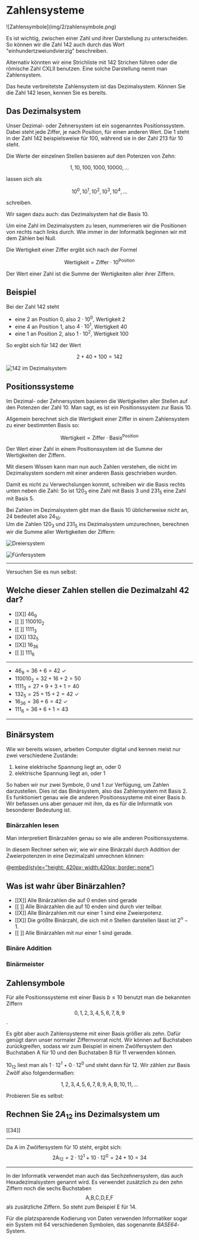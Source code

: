 <!--
author:   Tilman Schieber
email:    tilman.schieber@tu-berlin.de
version:  1.0.1
date:     2024
language: de
narrator: Deutsch Female
logo:     img/1/aussagenlogik.png
icon:     img/TU_Logo_kurz.svg
comment:  Positionssysteme, Binär-, Oktal- und Hexadezimalsystem 
link:     styles/main.css
import:   ./macros.md
-->

# Zahlensysteme

<div class="flex-container">
<div class="flex-child">
![Zahlensymbole](img/2/zahlensymbole.png)

</div>
<div class="flex-child-2">

Es ist wichtig, zwischen einer Zahl und ihrer Darstellung zu unterscheiden.
So können wir die Zahl 142 auch durch das Wort "einhundertzweiundvierzig" beschreiben. 

Alternativ könnten wir eine Strichliste mit 142 Strichen führen oder die römische Zahl ⅭⅩⅬⅠⅠ benutzen.
Eine solche Darstellung nennt man Zahlensystem.

Das heute verbreitetste Zahlensystem ist das Dezimalsystem. Können Sie die Zahl 142 lesen, kennen Sie es bereits.

</div>
</div>


## Das Dezimalsystem

Unser Dezimal- oder Zehnersystem ist ein sogenanntes Positionssystem. Dabei steht jede Ziffer, je nach Position, für einen anderen Wert. 
Die $1$ steht in der Zahl $142$ beispielsweise für $100$, während sie in der Zahl $213$ für $10$ steht.

Die Werte der einzelnen Stellen basieren auf den Potenzen von Zehn: 

$$
1,10,100,1000,10000, \ldots
$$ 

lassen sich als 

$$
10^0,10^1,10^2,10^3,10^4,\ldots
$$
 
schreiben.

Wir sagen dazu auch: das Dezimalsystem hat die Basis $10$.

Um eine Zahl im Dezimalsystem zu lesen, nummerieren wir die Positionen von rechts nach links durch. Wie immer in der Informatik beginnen wir mit dem Zählen bei Null.

Die Wertigkeit einer Ziffer ergibt sich nach der Formel 

$$
\text{Wertigkeit}=\text{Ziffer} \cdot 10^\text{Position}
$$

Der Wert einer Zahl ist die Summe der Wertigkeiten aller ihrer Ziffern.

<div class="flex-container">


<div class="flex-child alert example" style="min-width:500px">

Beispiel
--------

Bei der Zahl 142 steht

* eine $2$ an Position $0$, also $2\cdot10^0$, Wertigkeit $2$
* eine $4$ an Position $1$, also $4\cdot10^1$, Wertigkeit $40$
* eine $1$ an Position $2$, also $1\cdot10^2$, Wertigkeit $100$

So ergibt sich für 142 der Wert

$$
 2 + 40 + 100 = 142 
$$

</div>

<div class="flex-child" style="min-width:300px">

![142 im Dezimalsystem](img/2/dezimalsystem.png)

</div>


</div>

## Positionssysteme 

Im Dezimal- oder Zehnersystem basieren die Wertigkeiten aller Stellen auf den Potenzen der Zahl 10. Man sagt, es ist ein Positionssystem zur Basis 10.

Allgemein berechnet sich die Wertigkeit einer Ziffer in einem Zahlensystem zu einer bestimmten Basis so:

$$
\text{Wertigkeit}=\text{Ziffer} \cdot \text{Basis}^\text{Position}
$$

Der Wert einer Zahl in einem Positionssystem ist die Summe der Wertigkeiten der Ziffern.

Mit diesem Wissen kann man nun auch Zahlen verstehen, die nicht im Dezimalsystem sondern mit einer anderen Basis geschrieben wurden.  

Damit es nicht zu Verwechslungen kommt, schreiben wir die Basis rechts unten neben die Zahl: So ist $120_3$ eine Zahl mit Basis 3 und $231_5$ eine Zahl mit Basis 5.  

Bei Zahlen im Dezimalsystem gibt man die Basis 10 üblicherweise nicht an, $24$ bedeutet also $24_{10}$.  
Um die Zahlen $120_3$ und $231_5$ ins Dezimalsystem umzurechnen, berechnen wir die Summe aller Wertigkeiten der Ziffern:


<div class="flex-container">

<div class="flex-child mx-3" style="min-width:300px">

![Dreiersystem](img/2/dreiersystem.png)

</div>

<div class="flex-child mx-3" style="min-width:300px">

![Fünfersystem](img/2/fuenfersystem.png)

</div>

</div>

---

Versuchen Sie es nun selbst:

<div class="alert exercise">

Welche dieser Zahlen stellen die Dezimalzahl 42 dar?
----------------------------------------------------

- [[X]] $46_{9}$
- [[ ]] $110010_2$
- [[ ]] $1111_3$
- [[X]] $132_5$
- [[X]] $16_{36}$
- [[ ]] $111_6$
*************************

- $46_{9} = 36 + 6 = 42$ ✓
- $110010_2 = 32 +  16 + 2 = 50$ 
- $1111_3 = 27 + 9 + 3 + 1 = 40$ 
- $132_5 = 25 + 15 + 2 = 42$ ✓
- $16_{36} = 36 + 6 = 42$ ✓
- $111_6 = 36 + 6 + 1 = 43$

*************************
</div>

## Binärsystem

Wie wir bereits wissen, arbeiten Computer digital und kennen meist nur zwei verschiedene Zustände: 

1. keine elektrische Spannung liegt an, oder $0$ 
2. elektrische Spannung liegt an, oder $1$

So haben wir nur zwei Symbole, $0$ und $1$ zur Verfügung, um Zahlen darzustellen.
Dies ist das Binärsystem, also das Zahlensystem mit Basis 2. 
Es funktioniert genau wie die anderen Positionssysteme mit einer Basis $b$.
Wir befassen uns aber genauer mit ihm, da es für die Informatik von besonderer Bedeutung ist.


### Binärzahlen lesen

Man interpretiert Binärzahlen genau so wie alle anderen Positionssysteme. 

In diesem Rechner sehen wir, wie wir eine Binärzahl durch Addition der Zweierpotenzen in eine Dezimalzahl umrechnen können:

<div class="center my-3">

@[embed(style="height: 420px; width:420px; border: none")](html/2/binaerzahlen.html)

</div>

<div class="alert exercise">

Was ist wahr über Binärzahlen?
-------------------------------

- [[X]] Alle Binärzahlen die auf 0 enden sind gerade
- [[ ]] Alle Binärzahlen die auf 10 enden sind durch vier teilbar.
- [[X]] Alle Binärzahlen mit nur einer 1 sind eine Zweierpotenz.
- [[X]] Die größte Binärzahl, die sich mit $n$ Stellen darstellen lässt ist $2^n-1$.
- [[ ]] Alle Binärzahlen mit nur einer 1 sind gerade.

</div>

### Binäre Addition

### Binärmeister 


## Zahlensymbole

Für alle Positionssysteme mit einer Basis $b\leq10$ benutzt man die bekannten Ziffern 
$$
0,1,2,3,4,5,6,7,8,9
$$. 

Es gibt aber auch Zahlensysteme mit einer Basis größer als zehn. Dafür genügt dann unser normaler Ziffernvorrat nicht. 
Wir können auf Buchstaben zurückgreifen, sodass wir zum Beispiel in einem Zwölfersystem den Buchstaben $\text{A}$ für $10$ und den Buchstaben $\text{B}$ für $11$ verwenden können. 

$10_{12}$ liest man als $1\cdot 12^1 + 0 \cdot 12^0$ und steht dann für $12$. Wir zählen zur Basis Zwölf also folgendermaßen: 

$$
1,2,3,4,5,6,7,8,9,\text{A},\text{B},10,11,\ldots
$$ 

Probieren Sie es selbst:

<div class="alert exercise">

Rechnen Sie $2A_{12}$ ins Dezimalsystem um
-------------------------------------------

[[34]]
*************************

Da $\text{A}$ im Zwölfersystem für $10$ steht, ergibt sich:
$$2\text{A}_{12} = 2\cdot 12^1 + 10\cdot 12^0 = 24 + 10 = 34$$

*************************
</div>

In der Informatik verwendet man auch das Sechzehnersystem, das auch Hexadezimalsystem genannt wird. Es verwendet zusätzlich zu den zehn Ziffern noch die sechs Buchstaben $$\text{A,B,C,D,E,F}$$ als zusätzliche Ziffern. So steht zum Beispiel  $\text{E}$ für 14.

Für die platzsparende Kodierung von Daten verwenden Informatiker sogar ein System mit 64 verschiedenen Symbolen, das sogenannte *BASE64*-System.



